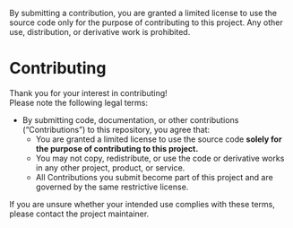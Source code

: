 By submitting a contribution, you are granted a limited license to use the source code only for the purpose of contributing to this project. Any other use, distribution, or derivative work is prohibited.

# Contributing

Thank you for your interest in contributing!  
Please note the following legal terms:

- By submitting code, documentation, or other contributions (“Contributions”) to this repository, you agree that:
  - You are granted a limited license to use the source code **solely for the purpose of contributing to this project.**
  - You may not copy, redistribute, or use the code or derivative works in any other project, product, or service.
  - All Contributions you submit become part of this project and are governed by the same restrictive license.

If you are unsure whether your intended use complies with these terms, please contact the project maintainer.

